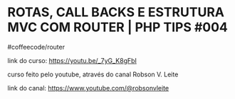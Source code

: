 # ROTAS, CALL BACKS E ESTRUTURA MVC COM ROUTER | PHP TIPS #004
#coffeecode/router

link do curso: https://youtu.be/_7yG_K8gFbI

curso feito pelo youtube, através do canal Robson V. Leite

link do canal: https://www.youtube.com/@robsonvleite
